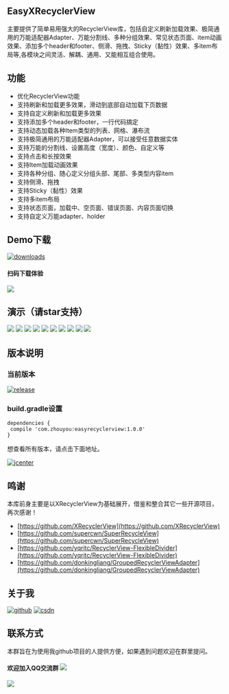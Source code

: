 ## EasyXRecyclerView
主要提供了简单易用强大的RecyclerView库，包括自定义刷新加载效果、极简通用的万能适配器Adapter、万能分割线、多种分组效果、常见状态页面、item动画效果、添加多个header和footer、侧滑、拖拽、Sticky（黏性）效果、多item布局等,各模块之间灵活、解耦、通用、又能相互组合使用。

## 功能
- 优化RecyclerView功能
- 支持刷新和加载更多效果，滑动到底部自动加载下页数据
- 支持自定义刷新和加载更多效果
- 支持添加多个header和footer，一行代码搞定
- 支持动态加载各种Item类型的列表、网格、瀑布流
- 支持极简通用的万能适配器Adapter，可以接受任意数据实体
- 支持万能的分割线、设置高度（宽度）、颜色、自定义等
- 支持点击和长按效果
- 支持Item加载动画效果
- 支持各种分组、随心定义分组头部、尾部、多类型内容item
- 支持侧滑、拖拽
- 支持Sticky（黏性）效果
- 支持多item布局
- 支持状态页面，加载中、空页面、错误页面、内容页面切换
- 支持自定义万能adapter、holder

## Demo下载

[![downloads](https://img.shields.io/badge/downloads-2.2M-blue.svg)](https://github.com/zhou-you/EasyXRecyclerView/blob/master/apk/easyxrecyclerview_demo.apk?raw=true)

#### 扫码下载体验

![](https://github.com/zhou-you/EasyXRecyclerView/blob/master/screenshot/down.png?raw=true)

## 演示（请star支持）
![](https://github.com/zhou-you/EasyXRecyclerView/raw/master/screenshot/1.gif) ![](https://github.com/zhou-you/EasyXRecyclerView/raw/master/screenshot/2.gif)
![](https://github.com/zhou-you/EasyXRecyclerView/raw/master/screenshot/3.gif) ![](https://github.com/zhou-you/EasyXRecyclerView/raw/master/screenshot/4.gif)
![](https://github.com/zhou-you/EasyXRecyclerView/raw/master/screenshot/5.gif) ![](https://github.com/zhou-you/EasyXRecyclerView/raw/master/screenshot/6.gif)
![](https://github.com/zhou-you/EasyXRecyclerView/raw/master/screenshot/7.gif) ![](https://github.com/zhou-you/EasyXRecyclerView/raw/master/screenshot/8.gif)
![](https://github.com/zhou-you/EasyXRecyclerView/raw/master/screenshot/9.gif) ![](https://github.com/zhou-you/EasyXRecyclerView/raw/master/screenshot/10.gif)

## 版本说明

### 当前版本

[![release](https://img.shields.io/badge/release-V1.0.0-orange.svg)](https://github.com/zhou-you/EasyXRecyclerView/blob/master/update.md)
### build.gradle设置
```
dependencies {
 compile 'com.zhouyou:easyrecyclerview:1.0.0'
}
```
想查看所有版本，请点击下面地址。

[![jcenter](https://img.shields.io/badge/Jcenter-Latest%20Release-orange.svg)](https://jcenter.bintray.com/com/zhouyou/EasyXRecyclerView/)

## 鸣谢
本库前身主要是以XRecyclerView为基础展开，借鉴和整合其它一些开源项目，再次感谢！
- [https://github.com/XRecyclerView](https://github.com/XRecyclerView)
- [https://github.com/supercwn/SuperRecycleView](https://github.com/supercwn/SuperRecycleView)
- [https://github.com/yqritc/RecyclerView-FlexibleDivider](https://github.com/yqritc/RecyclerView-FlexibleDivider)
- [https://github.com/donkingliang/GroupedRecyclerViewAdapter](https://github.com/donkingliang/GroupedRecyclerViewAdapter)

## 关于我
[![github](https://img.shields.io/badge/GitHub-zhou--you-green.svg)](https://github.com/zhou-you)   [![csdn](https://img.shields.io/badge/CSDN-zhouy478319399-green.svg)](http://blog.csdn.net/zhouy478319399)
## 联系方式
本群旨在为使用我github项目的人提供方便，如果遇到问题欢迎在群里提问。

#### 欢迎加入QQ交流群 [![](https://img.shields.io/badge/%E7%82%B9%E6%88%91%E4%B8%80%E9%94%AE%E5%8A%A0%E5%85%A5QQ%E7%BE%A4-581235049-blue.svg)](http://shang.qq.com/wpa/qunwpa?idkey=1e1f4bcfd8775a55e6cf6411f6ff0e7058ff469ef87c4d1e67890c27f0c5a390)
![](http://img.blog.csdn.net/20170601165330238)
